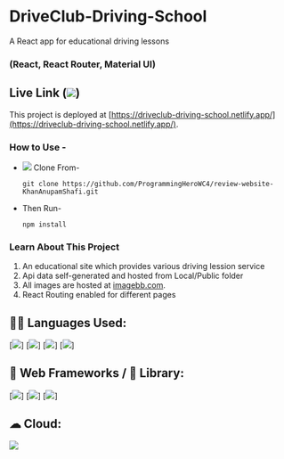 # DriveClub-Driving-School

A React app for educational driving lessons

### (React, React Router, Material UI)

## Live Link (<img src="https://img.shields.io/badge/Netlify-00C7B7?style=for-the-badge&logo=netlify&logoColor=white" />)

This project is deployed at [https://driveclub-driving-school.netlify.app/](https://driveclub-driving-school.netlify.app/).

### How to Use -

- <img src="https://img.shields.io/badge/Git-F05032?style=for-the-badge&logo=git&logoColor=white" /> Clone From-

  ```
  git clone https://github.com/ProgrammingHeroWC4/review-website-KhanAnupamShafi.git
  ```

- Then Run-

  ```
  npm install
  ```

### Learn About This Project

1. An educational site which provides various driving lession service
2. Api data self-generated and hosted from Local/Public folder
3. All images are hosted at [imagebb.com](https://ibb.co/album/fMJ1XP).
4. React Routing enabled for different pages

## 👩‍💻 Languages Used:

[<img src="https://img.shields.io/badge/HTML5-E34F26?style=for-the-badge&logo=html5&logoColor=white"/>]
[<img src="https://img.shields.io/badge/Material--UI-0081CB?style=for-the-badge&logo=material-ui&logoColor=white" />]
[<img src="https://img.shields.io/badge/CSS3-1572B6?style=for-the-badge&logo=css3&logoColor=white"/>]
[<img src="https://img.shields.io/badge/JavaScript-323330?style=for-the-badge&logo=javascript&logoColor=F7DF1"/>]

## 🚀 Web Frameworks / 📱 Library:

[<img src="https://img.shields.io/badge/React-20232A?style=for-the-badge&logo=react&logoColor=61DAFB" />]
[<img src="https://img.shields.io/badge/React_Router-CA4245?style=for-the-badge&logo=react-router&logoColor=white" />]
[<img src="https://img.shields.io/badge/npm-CB3837?style=for-the-badge&logo=npm&logoColor=white"/>]

## ☁ Cloud:

<img src="https://img.shields.io/badge/Netlify-00C7B7?style=for-the-badge&logo=netlify&logoColor=white" />
